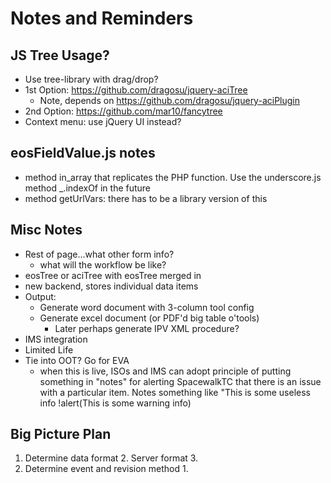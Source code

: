 Notes and Reminders
===================

JS Tree Usage?
--------------
* Use tree-library with drag/drop?
* 1st Option: https://github.com/dragosu/jquery-aciTree
  * Note, depends on https://github.com/dragosu/jquery-aciPlugin
* 2nd Option: https://github.com/mar10/fancytree
* Context menu: use jQuery UI instead?

eosFieldValue.js notes
----------------------
* method in_array that replicates the PHP function. Use the underscore.js method _.indexOf in the future
* method getUrlVars: there has to be a library version of this

Misc Notes
----------
* Rest of page...what other form info?
  * what will the workflow be like?
* eosTree or aciTree with eosTree merged in
* new backend, stores individual data items
* Output:
  * Generate word document with 3-column tool config
  * Generate excel document (or PDF'd big table o'tools)
    * Later perhaps generate IPV XML procedure?
* IMS integration
* Limited Life
* Tie into OOT? Go for EVA
  * when this is live, ISOs and IMS can adopt principle of putting something in "notes" for alerting SpacewalkTC that there is an issue with a particular item. Notes something like "This is some useless info !alert(This is some warning info)

Big Picture Plan
----------------

1. Determine data format
	2. Server format
	3. 
2. Determine event and revision method
	1. 
